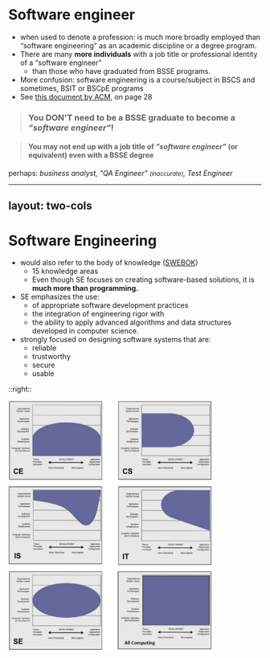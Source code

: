 # Software engineer

- when used to denote a profession: is much more broadly employed than “software engineering” as an 
  academic discipline or a degree program. 
- There are many **more individuals** with a job title or professional identity of a “software engineer” 
  * than those who have graduated from BSSE programs. 
- More confusion: software engineering is a course/subject in BSCS and sometimes, BSIT or BSCpE programs
- See [this document by ACM][1], on page 28

> ### <twemoji-person-gesturing-no /> You DON'T need to be a BSSE graduate to become a _"software engineer"_!

> #### <twemoji-warning /> You may not end up with a job title of _"software engineer"_ (or equivalent) even with a BSSE degree

perhaps: _business analyst, "QA Engineer" <small>(inaccurate)</small>, Test Engineer_

[1]: https://www.acm.org/binaries/content/assets/education/curricula-recommendations/cc2020.pdf

<style>
blockquote {
  @apply mt-8;
}

p:last-child {
  @apply mt-4;
}
</style>

---
layout: two-cols
---

# Software Engineering

- would also refer to the body of knowledge ([SWEBOK][1])
  * 15 knowledge areas
  * Even though SE focuses on creating software-based solutions, it is **much more than programming.** 
- SE emphasizes the use:
  * of appropriate software development practices
  * the integration of engineering rigor with 
  * the ability to apply advanced algorithms and data structures developed in computer science. 
- strongly focused on designing software systems that are:
  * reliable
  * trustworthy
  * secure
  * usable

::right::

![computing](/computing.png)

<style>
img {
  height: 500px;
}
</style>

[1]: https://www.computer.org/education/bodies-of-knowledge/software-engineering